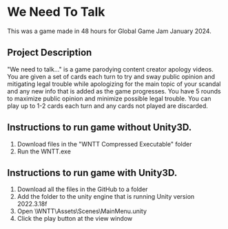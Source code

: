 # We Need To Talk
This was a game made in 48 hours for Global Game Jam January 2024.

## Project Description
"We need to talk..." is a game parodying content creator apology videos. You are given a set of cards each turn to try and sway public opinion and mitigating legal trouble while apologizing for the main topic of your scandal and any new info that is added as the game progresses. You have 5 rounds to maximize public opinion and minimize possible legal trouble. You can play up to 1-2 cards each turn and any cards not played are discarded.


## Instructions to run game without Unity3D.
1. Download files in the "WNTT Compressed Executable" folder
2. Run the WNTT.exe


## Instructions to run game with Unity3D.
1. Download all the files in the GitHub to a folder
2. Add the folder to the unity engine that is running Unity version 2022.3.18f
3. Open \WNTT\Assets\Scenes\MainMenu.unity
4. Click the play button at the view window
